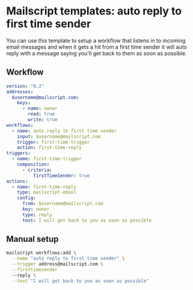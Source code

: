 # Mailscript templates: auto reply to first time sender

You can use this template to setup a workflow that listens in to incoming email messages and when it gets a hit from a first time sender it will auto reply with a message saying you'll get back to them as soon as possible.

## Workflow

```yml
version: "0.2"
addresses:
  $username@mailscript.com:
    keys:
      - name: owner
        read: true
        write: true
workflows:
  - name: auto reply to first time sender
    input: $username@mailscript.com
    trigger: first-time-trigger
    action: first-time-reply
triggers:
  - name: first-time-trigger
    composition:
      - criteria:
          firstTimeSender: true
actions:
  - name: first-time-reply
    type: mailscript-email
    config:
      from: $username@mailscript.com
      key: owner
      type: reply
      text: I will get back to you as soon as possible
```

## Manual setup

```sh
mailscript workflows:add \
  --name "auto reply to first time sender" \
  --trigger address@mailscript.com \
  --firsttimesender
  --reply \
  --text "I will get back to you as soon as possible"
```
